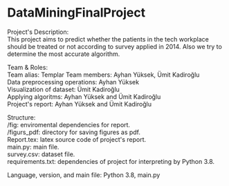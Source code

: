 # DataMiningFinalProject

Project's Description:  <br/>This project aims to predict whether the patients in the tech workplace should be treated or not according to survey applied in 2014. Also we
try to determine the most accurate algorithm. <br/>

Team & Roles:<br/>
Team alias: Templar
Team members: Ayhan Yüksek, Ümit Kadiroğlu <br/>
Data preprocessing operations: Ayhan Yüksek <br/>
Visualization of dataset: Ümit Kadiroğlu <br/>
Applying algoritms: Ayhan Yüksek and Ümit Kadiroğlu <br/>
Project's report: Ayhan Yüksek and Ümit Kadiroğlu <br/>

Structure: <br/>
/fig: enviromental dependencies for report. <br/>
/figurs_pdf: directory for saving figures as pdf. <br/>
Report.tex: latex source code of project's report. <br/>
main.py: main file. <br/>
survey.csv: dataset file. <br/>
requirements.txt: dependencies of project for interpreting by Python 3.8. <br/>

Language, version, and main file: Python 3.8,  main.py
